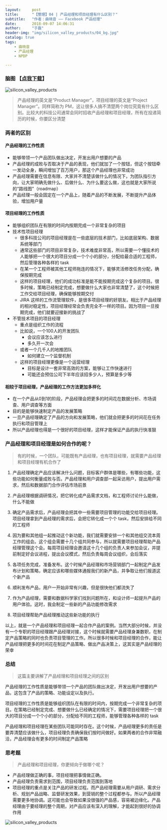 ```yaml
---
layout:     post
title:      "【整理】04 | 产品经理和项目经理有什么区别？"
subtitle:   "作者：曲晓音 —— Facebook 产品经理"
date:       2018-09-07 14:06:31
author:     "于磊"
header-img: "img/silicon_valley_products/04_bg.jpg"
catalog: true
tags:
    - 曲晓音
    - 产品经理
    - NPDP

---
```




### 脑图 【[点我下载](https://github.com/yuleizhuai/resources/raw/master/management/NPDP/Silicon_valley_products/04TWO_PM_Different.pdf)】

![silicon_valley_products](/img/silicon_valley_products/04TWO_PM_Different.png)





> 产品经理的英文是“Product Manager”，项目经理的英文是“Project Manager”。同样简称为 PM，这让很多人搞不清楚两个岗位究竟有什么区别。比较大的科技公司通常会同时招收产品经理和项目经理，所有在投递简历的时候，你要区分清楚

### 两者的区别

#### 产品经理的工作性质

- 能够带领一个产品团队做出决定，开发出用户想要的产品
- 产品经理的成败与否取决于产品的表现，他们就加了一个按钮，但这个按钮牵一发动全身，瞬间增加了百万用户，那这个产品经理也非常成功
- 产品经理需要在信息有限、大家并不清楚该做什么的情况下，为团队指引方向，让大家明确先做什么、后做什么、为什么要这么做，这也就是大家所说的“路线图”（roadmap）
- 产品经理一般会固定在一个产品上，随着产品的不断发展，不断提升产品体验，增加用户量

#### 项目经理的工作性质

- 能够组织团队在有限的时间内按期完成一个非常复杂的项目
- 技术性项目经理
  - 很多科技公司的项目经理是在一些底层的技术部门，比如底层架构、数据系统等部门
  - 通常这些部门的项目非常复杂，技术难度非常高，所以需要一个懂技术的人能够把一个很大的项目分成一个个小的部分，分配给最合适的工程师，然后管理各种各样的 task
  - 在某一个工程师被其他工程师拖连的情况下，能够灵活修改任务分配，确保按期完成
  - 这样的项目经理，他们的成功标准是能不能按期完成这个复杂的项目。很多时候，策略已经制定完成，想要做什么大家也非常清楚了，这个时候把工作交给项目经理，确保能够按期交付
  - JIRA 这样的工作流管理软件，是很多项目经理的好朋友。相比于产品经理的相对稳定性，项目经理经常会负责完全不一样的项目。因为项目一旦按期完成，他们就要迎接新的挑战了
- 不管技术项目的项目经理
  - 重点是组织工作的流程
  - 比如说，一个100人的开发团队
    - 会议应该怎么进行
    - 多久开一次会
  - 或者一个几千人的地推团队
    - 如何建立一个监督机制
  - 这样的项目经理更像是一个运营经理
    - 目标是设计一套非常高效的方案，能够让工作快速进行
    - 可能还会预估公司下半年应该招多少人，预算是多少等

#### 相较于项目经理，产品经理的工作方法更加多样化

- 在一个产品从0到1的阶段，产品经理会把更多的时间花在数据分析、市场调查、用户调查等方面
- 目的是能够快速制定产品的发展策略
- 一旦产品经理确定了产品的方向和发展策略，他们就会把更多的时间花在任务执行和项目管理上
- 所以产品经理也得是一个很好的项目经理，这样才能保证产品的执行快准狠

### 产品经理和项目经理是如何合作的呢？

> 有的时候，一个团队，可能既有产品经理，也有项目经理，就需要产品经理和项目经理有机合作了

1. 产品经理确定产品应该解决什么问题，目标客户群体是哪些，有哪些功能，这些功能如何衡量成败与否。产品经理和用户调查部一起采访用户，提出用户需求，然后和数据部门合作评估市场前景

2. 产品经理根据调研情况，把它转化成产品需求文档，和工程师讨论什么能做，什么不能做

3. 确定产品需求后，产品经理会把其中一些需要项目管理的功能交给项目经理。项目经理拿到产品经理的需求后，会把它转化成一个个 task，然后安排给不同的工程师

4. 因为要和其他组一起推动这个新功能，我们就需要安排一个和其他组交流本周工作的组会。这个组会需要十几个组共同参与，所以就需要项目经理帮助产品经理管理这个会。每周项目经理会邀请这十几个组的负责人来参加会议，并提前制定好会议进程，提出会议模式，然后负责每周会议组织，会后落实

5. 各项任务完成，准备发布。这个时候产品经理和市场营销部门一起制定产品发布计划和策略，确定应该和哪些媒体通报我们的新产品，并争取让他们报道这个新产品

6. 顺利发布产品，用户一开始非常有兴趣，但是很快他们都流失了

7. 作为产品经理，需要和数据科学家们找到问题所在，和设计师一起提升产品的用户体验。这时，我会制定一些新的产品功能修改需求

8. 项目经理帮助产品经理推动这些新功能的执行

以上，就是一个产品经理和项目经理一起合作产品的案例。当然大部分时候，并没有一个专职的项目经理跟产品经理对接，这个时候就需要产品经理身兼数职，在制定产品策略的同时也负责项目管理的工作。所以很多时候和项目经理的合作，能让产品经理把更多的时间花在制定产品策略、做出产品决策上，这其实是产品经理的荣幸

### 总结

> 这篇主要讲解了产品经理和项目经理之间的区别

产品经理的工作性质是能够带领一个产品的团队做出决定，开发出用户想要的产品，这包含了产品的策略、功能设定以及执行。

项目经理的工作性质是能够组织团队在有限的时间内，按期完成一个非常复杂的项目。在策略已经制定完成、想要做什么已经确定的情况下，需要项目经理把一个很大的项目分成一个个小的部分，分配给不同的工程师，能够管理各种各样的 task

产品经理和项目经理在某些团队可能同时存在。这个时候，产品经理更多的责任是要弄清楚应该做什么，项目经理负责确保我们按时间做好。如果两者的合作非常融洽，产品经理会有更多的时间制定产品策略

### 思考题

> 产品经理和项目经理，你更倾向于做哪个呢？

- 产品经理做正确的事，项目经理把事情做正确。
- 产品经理负责需求到范围，项目经理负责范围到落地
- 项目经理的重点是关注产品的研发过程。而产品经理需要从用户调研、需求分析、规划产品战略、监督研发效果，到营销的整个过程都参与。所以产品经理需要更多地协调。这可能也会导致如果没很强的产品感，容易被边缘化。产品经理由于要经理的整个周期，对产品应该有深入的理解，才能起到很好的协调作用

![silicon_valley_products](/img/silicon_valley_products/share.jpeg)


























